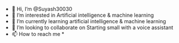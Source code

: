 - 👋 Hi, I’m @Suyash30030
- 👀 I’m interested in Artificial intelligence & machine learning
- 🌱 I’m currently learning artificial intelligence & machine learning
- 💞️ I’m looking to collaborate on Starting small with a voice assistant 
- 📫 How to reach me *

<!---
Suyash30030/Suyash30030 is a ✨ special ✨ repository because its `README.md` (this file) appears on your GitHub profile.
You can click the Preview link to take a look at your changes.
--->
